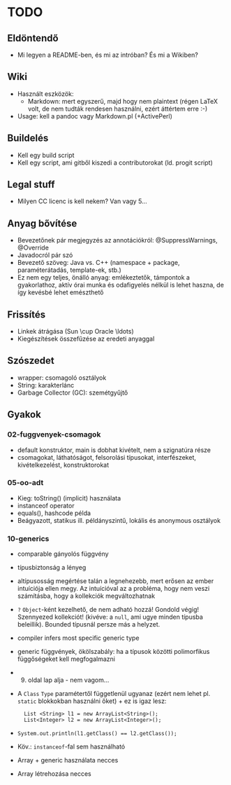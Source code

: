 # TODO #

## Eldöntendő ##
* Mi legyen a README-ben, és mi az intróban? És mi a Wikiben?

## Wiki ##
* Használt eszközök:
	* Markdown: mert egyszerű, majd hogy nem plaintext (régen LaTeX volt, de nem
	  tudták rendesen használni, ezért áttértem erre :-)
* Usage: kell a pandoc vagy Markdown.pl (+ActivePerl)

## Buildelés ##
* Kell egy build script
* Kell egy script, ami gitből kiszedi a contributorokat (ld. progit script)

## Legal stuff ##
* Milyen CC licenc is kell nekem? Van vagy 5...

## Anyag bővítése ##
* Bevezetőnek pár megjegyzés az annotációkról: @SuppressWarnings, @Override
* Javadocról pár szó
* Bevezető szöveg: Java vs. C++ (namespace + package, paraméterátadás,
template-ek, stb.)
* Ez nem egy teljes, önálló anyag: emlékeztetők, támpontok a gyakorlathoz, aktív
órai munka és odafigyelés nélkül is lehet haszna, de így kevésbé lehet
emészthető   

## Frissítés ##
* Linkek átrágása (Sun \cup Oracle \ldots) 
* Kiegészítések összefűzése az eredeti anyaggal

## Szószedet ##
* wrapper: csomagoló osztályok
* String: karakterlánc
* Garbage Collector (GC): szemétgyűjtő

## Gyakok ##
### 02-fuggvenyek-csomagok ###
* default konstruktor, main is dobhat kivételt, nem a szignatúra része
* csomagokat, láthatóságot, felsorolási típusokat, interfészeket,
kivételkezelést, konstruktorokat

### 05-oo-adt ###
* Kieg: toString() (implicit) használata
* instanceof operator
* equals(), hashcode példa
* Beágyazott, statikus ill. példányszintű, lokális és anonymous osztályok

### 10-generics ###
* comparable gányolós függvény
* típusbiztonság a lényeg
* altípusosság megértése talán a legnehezebb, mert erősen az ember intuíciója
  ellen megy. Az intuícióval az a probléma, hogy nem veszi számításba, hogy a
  kollekciók megváltozhatnak
* `?` `Object`-ként kezelhető, de nem adható hozzá! Gondold végig! Szennyezed 
  kollekciót! (kivéve: a `null`, ami ugye minden típusba beleillik). Bounded
  típusnál persze más a helyzet.
* compiler infers most specific generic type
* generic függvények, ökölszabály: ha a típusok közötti polimorfikus
  függőségeket kell megfogalmazni
* 9. oldal lap alja - nem vagom...
* A `Class` `Type` paramétertől függetlenül ugyanaz (ezért nem lehet pl.
  `static` blokkokban használni őket) + ez is igaz lesz:
  
		List <String> l1 = new ArrayList<String>();
		List<Integer> l2 = new ArrayList<Integer>();
		
* `System.out.println(l1.getClass() == l2.getClass());`
* Köv.: `instanceof`-fal sem használható
* Array + generic használata necces
* Array létrehozása necces
